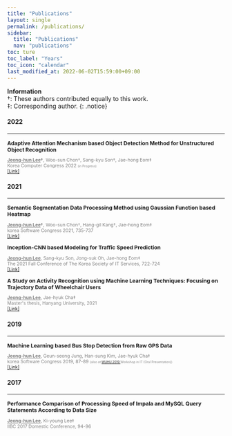 ```yaml
---
title: "Publications"
layout: single
permalink: /publications/
sidebar:
  title: "Publications"
  nav: "publications"
toc: ture
toc_label: "Years"
toc_icon: "calendar"
last_modified_at: 2022-06-02T15:59:00+09:00
---
```


**Information**  
†: These authors contributed equally to this work.  
‡: Corresponding author.
{: .notice}

#### 2022
---
<p style="font-size: 0.875em; margin-bottom: 0px;">
    <b>Adaptive Attention Mechanism based Object Detection Method for Unstructured Object Recognition</b>
</p>
<p style="font-size: 0.75em; color: gray;">
    <b><u>Jeong-hun Lee</u>†</b>, Woo-sun Chon†, Sang-kyu Son†, Jae-hong Eom‡<br/>
    Korea Computer Congress 2022
    <span style="font-size: 0.688em; color: gray;">
        (in Progress)<br/>
    </span>
    <a href="https://www.kiise.or.kr/conference/kcc/2022">
        [Link]
    </a>
</p>

#### 2021
---
<p style="font-size: 0.875em; margin-bottom: 0px;">
    <b>Semantic Segmentation Data Processing Method using Gaussian Function based Heatmap</b>
</p>
<p style="font-size: 0.75em; color: gray;">
    <b><u>Jeong-hun Lee</u>†</b>, Woo-sun Chon†, Hang-gil Kang†, Jae-hong Eom‡<br/>
    korea Software Congress 2021, 735-737<br/>
    <a href="https://www.dbpia.co.kr/Journal/articleDetail?nodeId=NODE11035835">
        [Link]
    </a>
</p>

<p style="font-size: 0.875em; margin-bottom: 0px;">
    <b>Inception-CNN based Modeling for Traffic Speed Prediction</b>
</p>
<p style="font-size: 0.75em; color: gray;">
    <b><u>Jeong-hun Lee</u></b>, Sang-kyu Son, Jong-suk Oh, Jae-hong Eom‡<br/>
    The 2021 Fall Conference of The Korea Society of IT Services, 722-724<br/>
    <a href="https://www.itservice.or.kr/data02.html?bmode=read&bid=data1&id_no=762&l=1">
        [Link]
    </a>
</p>

<p style="font-size: 0.875em; margin-bottom: 0px;">
    <b>A Study on Activity Recognition using Machine Learning Techniques: Focusing on Trajectory Data of Wheelchair Users</b>
</p>
<p style="font-size: 0.75em; color: gray;">
    <b><u>Jeong-hun Lee</u></b>, Jae-hyuk Cha‡<br/>
    Master's thesis, Hanyang University, 2021<br/>
    <a href="https://repository.hanyang.ac.kr/handle/20.500.11754/158938">
        [Link]
    </a>
</p>

#### 2019
---
<p style="font-size: 0.875em; margin-bottom: 0px;">
    <b>Machine Learning based Bus Stop Detection from Raw GPS Data</b>
</p>
<p style="font-size: 0.75em; color: gray;">
    <b><u>Jeong-hun Lee</u></b>, Geun-seong Jung, Han-sung Kim, Jae-hyuk Cha‡<br/>
    korea Software Congress 2019, 87-89
    <span style="font-size: 0.688em; color: gray;">
        (also at
        <a href="https://www.ftsm.ukm.my/wuhu2019/WUHU%202019%20PROGRAMME%20BOOK%201.pdf">
           WUHU 2019
        </a>
        Workshop in IT (Oral Presentation))<br/>
    </span>
    <a href="https://www.dbpia.co.kr/journal/articleDetail?nodeId=NODE09301494">
        [Link]
    </a>
</p>

#### 2017
---
<p style="font-size: 0.875em; margin-bottom: 0px;">
    <b>Performance Comparison of Processing Speed of Impala and MySQL Query Statements According to Data Size</b>
</p>
<p style="font-size: 0.75em; color: gray;">
    <b><u>Jeong-hun Lee</u></b>, Ki-young Lee‡<br/>
    IIBC 2017 Domestic Conference, 94-96
</p>